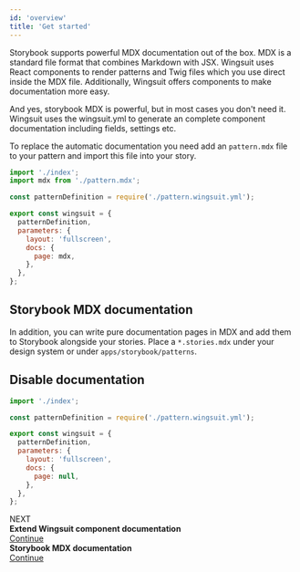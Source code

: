 ```yaml
---
id: 'overview'
title: 'Get started'
---
```

Storybook supports powerful MDX documentation out of the box. 
MDX is a standard file format that combines Markdown with JSX. 
Wingsuit uses React components to render patterns and Twig files which you use direct inside the MDX file. Additionally, Wingsuit offers components to make documentation more easy.    

And yes, storybook MDX is powerful, but in most cases you don't need it. Wingsuit uses the wingsuit.yml to generate an complete component documentation including fields, settings etc.

To replace the automatic documentation you need add an `pattern.mdx` file to your pattern and import this file into your story. 

```js
import './index';
import mdx from './pattern.mdx';

const patternDefinition = require('./pattern.wingsuit.yml');

export const wingsuit = {
  patternDefinition,
  parameters: {
    layout: 'fullscreen',
    docs: {
      page: mdx,
    },
  },
};

```

## Storybook MDX documentation
In addition, you can write pure documentation pages in MDX and add them to Storybook alongside your stories.
Place a `*.stories.mdx` under your design system or under `apps/storybook/patterns`. 

## Disable documentation

```jsx
import './index';

const patternDefinition = require('./pattern.wingsuit.yml');

export const wingsuit = {
  patternDefinition,
  parameters: {
    layout: 'fullscreen',
    docs: {
      page: null,
    },
  },
};
```
<div class="next-title">NEXT</div>
<div class="next">
    <div class="next__content"><b>Extend Wingsuit component documentation</b></div>
    <a class="next__button mb-2 btn btn-lg bg-green-500 mr-2 font-weight-bold" href="../mdx">Continue</a>
</div>
<div class="next">
    <div class="next__content"><b>Storybook MDX documentation</b></div>
    <a class="next__button mb-2 btn btn-lg bg-green-500 mr-2 font-weight-bold" target="_bland" href="https://storybook.js.org/docs/react/api/mdx">Continue</a>
</div>

